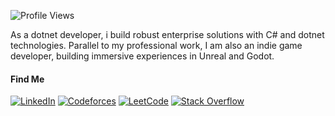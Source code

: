 ![Profile Views](https://komarev.com/ghpvc/?username=atikurajib&color=blue)

As a dotnet developer, i build robust enterprise solutions with C# and dotnet technologies. Parallel to my professional work, I am also an indie game developer, building immersive experiences in Unreal and Godot.

#### Find Me
[![LinkedIn](https://img.shields.io/badge/LinkedIn-Connect-blue?style=flat&logo=linkedin)](https://www.linkedin.com/in/atikurajib) [![Codeforces](https://img.shields.io/badge/Codeforces-Profile-blue?style=flat&logo=codeforces)](https://codeforces.com/profile/atikurrajib) [![LeetCode](https://img.shields.io/badge/LeetCode-Profile-blue?style=flat&logo=leetcode)](https://leetcode.com/atikurajib) [![Stack Overflow](https://img.shields.io/badge/Stack%20Overflow-Profile-blue?style=flat&logo=stackoverflow)](https://stackoverflow.com/users/23569473/atikurajib?tab=profile)
